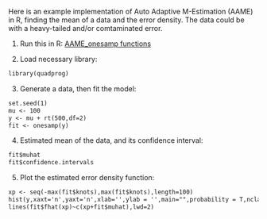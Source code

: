 Here is an example implementation of Auto Adaptive M-Estimation (AAME) in R, finding the mean of a data and the error density. The data could be with a heavy-tailed and/or comtaminated error.

1. Run this in R: [AAME_onesamp functions](r_codes/functions_aame_onesamp.r)

2. Load necessary library:
```markdown
library(quadprog)
```

3. Generate a data, then fit the model:
```markdown
set.seed(1)
mu <- 100
y <- mu + rt(500,df=2)
fit <- onesamp(y)
```

4. Estimated mean of the data, and its confidence interval:
```markdown
fit$muhat 
fit$confidence.intervals 
```

5. Plot the estimated error density function:
```markdown
xp <- seq(-max(fit$knots),max(fit$knots),length=100)
hist(y,xaxt='n',yaxt='n',xlab='',ylab = '',main="",probability = T,nclass = 100)
lines(fit$fhat(xp)~c(xp+fit$muhat),lwd=2)
```
